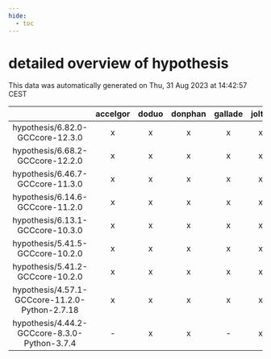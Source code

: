 ```yaml
---
hide:
  - toc
---
```


detailed overview of hypothesis
===============================


This data was automatically generated on Thu, 31 Aug 2023 at 14:42:57 CEST  

| |accelgor|doduo|donphan|gallade|joltik|skitty|swalot|victini|
| :---: | :---: | :---: | :---: | :---: | :---: | :---: | :---: | :---: |
|hypothesis/6.82.0-GCCcore-12.3.0|x|x|x|x|x|x|x|x|
|hypothesis/6.68.2-GCCcore-12.2.0|x|x|x|x|x|x|x|x|
|hypothesis/6.46.7-GCCcore-11.3.0|x|x|x|x|x|x|x|x|
|hypothesis/6.14.6-GCCcore-11.2.0|x|x|x|x|x|x|x|x|
|hypothesis/6.13.1-GCCcore-10.3.0|x|x|x|x|x|x|x|x|
|hypothesis/5.41.5-GCCcore-10.2.0|x|x|x|x|x|x|x|x|
|hypothesis/5.41.2-GCCcore-10.2.0|x|x|x|x|x|x|x|x|
|hypothesis/4.57.1-GCCcore-11.2.0-Python-2.7.18|x|x|x|x|x|x|x|x|
|hypothesis/4.44.2-GCCcore-8.3.0-Python-3.7.4|-|x|x|-|x|x|-|x|
